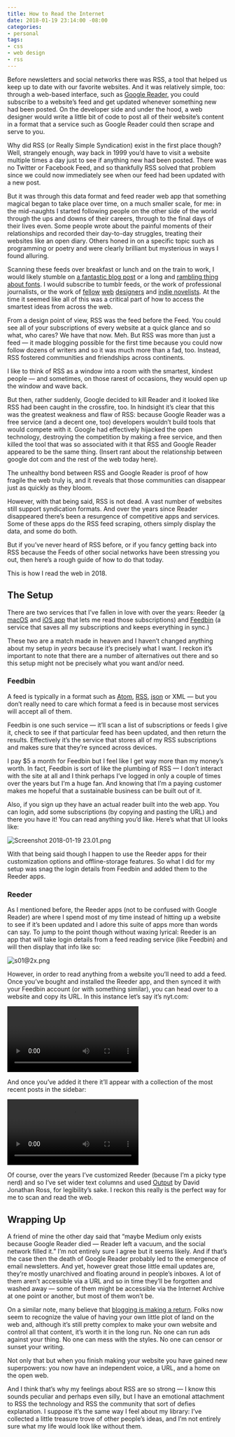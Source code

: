 ```yaml
---
title: How to Read the Internet
date: 2018-01-19 23:14:00 -08:00
categories:
- personal
tags:
- css
- web design
- rss
---
```


Before newsletters and social networks there was RSS, a tool that helped us keep up to date with our favorite websites. And it was relatively simple, too: through a web-based interface, such as [Google Reader](https://en.wikipedia.org/wiki/Google_Reader/), you could subscribe to a website’s feed and get updated whenever something new had been posted. On the developer side and under the hood, a web designer would write a little bit of code to post all of their website’s content in a format that a service such as Google Reader could then scrape and serve to you.

Why did RSS (or Really Simple Syndication) exist in the first place though? Well, strangely enough, way back in 1999 you’d have to visit a website multiple times a day just to see if anything new had been posted. There was no Twitter or Facebook Feed, and so thankfully RSS solved that problem since we could now immediately see when our feed had been updated with a new post. 

But it was through this data format and feed reader web app that something magical began to take place over time, on a much smaller scale, for me: in the mid-naughts I started following people on the other side of the world through the ups and downs of their careers, through to the final days of their lives even. Some people wrote about the painful moments of their relationships and recorded their day-to-day struggles, treating their websites like an open diary. Others honed in on a specific topic such as programming or poetry and were clearly brilliant but mysterious in ways I found alluring. 

Scanning these feeds over breakfast or lunch and on the train 
to work, I would likely stumble on [a fantastic blog post](http://www.kungfugrippe.com/post/169873399/clackity-noise) or a long and [rambling thing about fonts](https://ilovetypography.com/2007/10/22/so-you-want-to-create-a-font-part-1/). I would subscribe to tumblr feeds, or the work of professional journalists, or the work of [fellow](http://www.zeldman.com/) [web](http://aworkinglibrary.com/) [designers](https://adactio.com) and [indie novelists](http://www.hughhowey.com/blog/). At the time it seemed like all of this was a critical part of how to access the smartest ideas from across the web.
 
From a design point of view, RSS was the feed before the Feed. You could see all of your subscriptions of every website at a quick glance and so what, who cares? We have that now. Meh. But RSS was more than just a feed — it made blogging possible for the first time because you could now follow dozens of writers and so it was much more than a fad, too. Instead, RSS fostered communities and friendships across continents. 

I like to think of RSS as a window into a room with the smartest, kindest people — and sometimes, on those rarest of occasions, they would open up the window and wave back.

But then, rather suddenly, Google decided to kill Reader and it looked like RSS had been caught in the crossfire, too. In hindsight it’s clear that this was the greatest weakness and flaw of RSS: because Google Reader was a free service (and a decent one, too) developers wouldn’t build tools that would compete with it. Google had effectively hijacked the open technology, destroying the competition by making a free service, and then killed the tool that was so associated with it that RSS and Google Reader appeared to be the same thing. (Insert rant about the relationship between google dot com and the rest of the web today here).

The unhealthy bond between RSS and Google Reader is proof of how fragile the web truly is, and it reveals that those communities can disappear just as quickly as they bloom.

However, with that being said, RSS is not dead. A vast number of websites still support syndication formats. And over the years since Reader disappeared there’s been a resurgence of competitive apps and services. Some of these apps do the RSS feed scraping, others simply display the data, and some do both. 

But if you’ve never heard of RSS before, or if you fancy getting back into RSS because the Feeds of other social networks have been stressing you out, then here’s a rough guide of how to do that today.  

This is how I read the web in 2018.


## The Setup
There are two services that I’ve fallen in love with over the years: Reeder ([a macOS](http://reederapp.com/mac/) and [iOS app](http://reederapp.com/ios/) that lets me read those subscriptions) and [Feedbin](https://feedbin.com/) (a service that saves all my subscriptions and keeps everything in sync.)

These two are a match made in heaven and I haven’t changed anything about my setup in *years* because it’s precisely what I want. I reckon it’s important to note that there are a number of alternatives out there and so this setup might not be precisely what you want and/or need. 

### Feedbin 
A feed is typically in a format such as [Atom](https://en.wikipedia.org/wiki/Atom_(Web_standard)), [RSS](https://en.wikipedia.org/wiki/RSS), [json](https://jsonfeed.org/) or XML — but you don’t really need to care which format a feed is in because most services will accept all of them. 

Feedbin is one such service — it’ll scan a list of subscriptions  or feeds I give it, check to see if that particular feed has been updated, and then return the results. Effectively it’s the service that stores all of my RSS subscriptions and makes sure that they’re synced across devices. 

I pay $5 a month for Feedbin but I feel like I get way more than my money’s worth. In fact, Feedbin is sort of like the plumbing of RSS — I don’t interact with the site at all and I think perhaps I’ve logged in only a couple of times over the years but I’m a huge fan. And knowing that I’m a paying customer makes me hopeful that a sustainable business can be built out of it.

Also, if you sign up they have an actual reader built into the web app. You can login, add some subscriptions (by copying and pasting the URL) and there you have it! You can read anything you’d like. Here’s what that UI looks like:

![Screenshot 2018-01-19 23.01.png](/uploads/Screenshot%202018-01-19%2023.01.png)

With that being said though I happen to use the Reeder apps for their customization options and offline-storage features. So what I did for my setup was snag the login details from Feedbin and added them to the Reeder apps.


### Reeder 
As I mentioned before, the Reeder apps (not to be confused with Google Reader) are where I spend most of my time instead of hitting up a website to see if it’s been updated and I adore this suite of apps more than words can say. To jump to the point though without waxing lyrical: Reeder is an app that will take login details from a feed reading service (like Feedbin) and will then display that info like so:

![s01@2x.png](/uploads/s01@2x.png)

However, in order to read anything from a website you’ll need to add a feed. Once you’ve bought and installed the Reeder app, and then synced it with your Feedbin account (or with something similar), you can head over to a website and copy its URL. In this instance let’s say it’s nyt.com:

<video autoplay="autoplay" loop="loop" class='m-wrapper cell-b20'>
<source src="/uploads/1.mp4" type="video/mp4" /></video>

And once you’ve added it there it’ll appear with a collection of the most recent posts in the sidebar:

<video autoplay="autoplay" loop="loop" class='m-wrapper cell-b20'>
<source src="/uploads/2.mp4" type="video/mp4" /></video>

Of course, over the years I’ve customized Reeder (because I’m a picky type nerd) and so I‘ve set wider text columns and used [Output](https://djr.com/output/) by David Jonathan Ross, for legibility’s sake. I reckon this really is the perfect way for me to scan and read the web. 


## Wrapping Up

A friend of mine the other day said that “maybe Medium only exists because Google Reader died — Reader left a vacuum, and the social network filled it.” I’m not entirely sure I agree but it seems likely. And if that’s the case then the death of Google Reader probably led to the emergence of email newsletters. And yet, however great those little email updates are, they’re mostly unarchived and floating around in people’s inboxes. A lot of them aren’t accessible via a URL and so in time they’ll be forgotten and washed away — some of them might be accessible via the Internet Archive at one point or another, but most of them won’t be.

On a similar note, many believe that [blogging is making a return](https://ia.net/topics/web-trend-map-2018/). Folks now seem to recognize the value of having your own little plot of land on the web and, although it’s still pretty complex to make your own website and control all that content, it’s worth it in the long run. No one can run ads against your thing. No one can mess with the styles. No one can censor or sunset your writing. 

Not only that but when you finish making your website you have gained new superpowers: you now have an independent voice, a URL, and a home on the open web. 

And I think that’s why my feelings about RSS are so strong — I know this sounds peculiar and perhaps even silly, but I have an emotional attachment to RSS the technology and RSS the community that sort of defies explanation. I suppose it’s the same way I feel about my library: I’ve collected a little treasure trove of other people’s ideas, and I’m not entirely sure what my life would look like without them.





